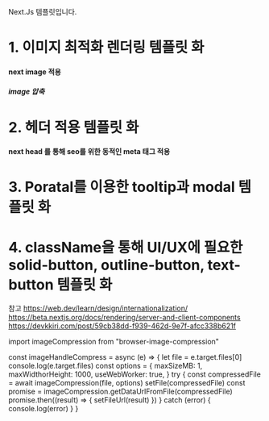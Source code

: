 Next.Js 템플릿입니다.

<h1> <b>1. 이미지 최적화 렌더링</n> 템플릿 화 </b></h1> 
 <h4>next image 적용</h4>
 <h5>image 압축</h5>

<h1> <b>2. 헤더 적용</n> 템플릿 화 </b></h1>
<h4>next head 를 통해 seo를 위한 동적인 meta 태그 적용</h4>

<h1> <b>3. Poratal를 이용한 tooltip과 modal</n> 템플릿 화 </b></h1>

<h1> <b>4. className을 통해 UI/UX에 필요한 solid-button, outline-button, text-button</n> 템플릿 화 </b></h1>

참고 https://web.dev/learn/design/internationalization/
https://beta.nextjs.org/docs/rendering/server-and-client-components
https://devkkiri.com/post/59cb38dd-f939-462d-9e7f-afcc338b621f

import imageCompression from "browser-image-compression"

const imageHandleCompress = async (e) => {
let file = e.target.files[0]
console.log(e.target.files)
const options = {
maxSizeMB: 1,
maxWidthorHeight: 1000,
useWebWorker: true,
}
try {
const compressedFile = await imageCompression(file, options)
setFile(compressedFile)
const promise = imageCompression.getDataUrlFromFile(compressedFile)
promise.then((result) => {
setFileUrl(result)
})
} catch (error) {
console.log(error)
}
}

